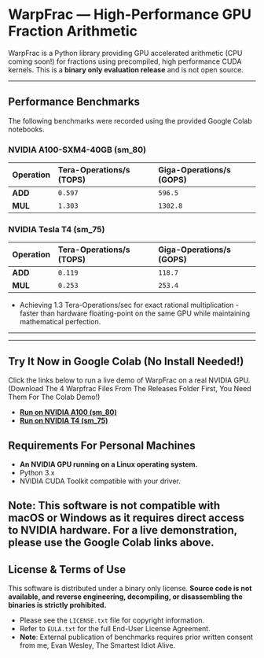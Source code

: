 # WarpFrac — High-Performance GPU Fraction Arithmetic

WarpFrac is a Python library providing GPU accelerated arithmetic (CPU coming soon!) for fractions using precompiled, high performance CUDA kernels. This is a **binary only evaluation release** and is not open source.

---

## Performance Benchmarks

The following benchmarks were recorded using the provided Google Colab notebooks.

### **NVIDIA A100-SXM4-40GB (sm_80)**

| Operation | Tera-Operations/s (TOPS) | Giga-Operations/s (GOPS) |
| :-------- | :----------------------- | :----------------------- |
| **ADD** | `0.597`                  | `596.5`                  |
| **MUL** | `1.303`                  | `1302.8`                 |

### **NVIDIA Tesla T4 (sm_75)**

| Operation | Tera-Operations/s (TOPS) | Giga-Operations/s (GOPS) |
| :-------- | :----------------------- | :----------------------- |
| **ADD** | `0.119`                  | `118.7`                  |
| **MUL** | `0.253`                  | `253.4`                  |


* Achieving 1.3 Tera-Operations/sec for exact rational multiplication - 
 faster than hardware floating-point on the same GPU while maintaining 
 mathematical perfection.



---

---

## Try It Now in Google Colab (No Install Needed!)

Click the links below to run a live demo of WarpFrac on a real NVIDIA GPU. (Download The 4 Warpfrac Files From The Releases Folder First, You Need Them For The Colab Demo!)

* **[Run on NVIDIA A100 (sm_80)](https://colab.research.google.com/drive/1_SkNBhIuaPKxpV_sR03KARBqv18wlN-z?usp=sharing)**
* **[Run on NVIDIA T4 (sm_75)](https://colab.research.google.com/drive/1fEjF9ZdXFeDjiIXqqXXoekVbg3U5-QMF?usp=sharing)**



## Requirements For Personal Machines

* **An NVIDIA GPU running on a Linux operating system.**
* Python 3.x
* NVIDIA CUDA Toolkit compatible with your driver.

**Note:** This software is not compatible with macOS or Windows as it requires direct access to NVIDIA hardware. For a live demonstration, please use the Google Colab links above.
---

## License & Terms of Use

This software is distributed under a binary only license. **Source code is not available, and reverse engineering, decompiling, or disassembling the binaries is strictly prohibited.**

* Please see the `LICENSE.txt` file for copyright information.
* Refer to `EULA.txt` for the full End-User License Agreement.
* **Note**: External publication of benchmarks requires prior written consent from me, Evan Wesley, The Smartest Idiot Alive.
